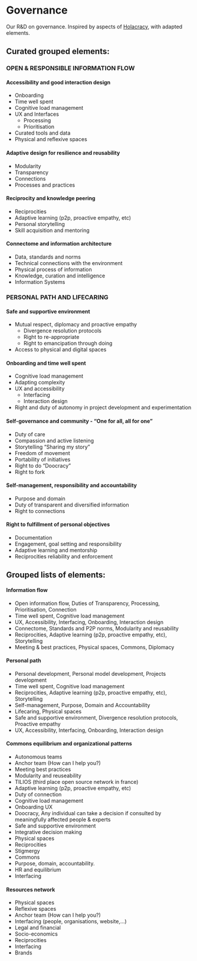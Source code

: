 # Governance
Our R&amp;D on governance. Inspired by aspects of [Holacracy](https://www.holacracy.org/how-it-works/), with adapted elements.

## Curated grouped elements:
### OPEN & RESPONSIBLE INFORMATION FLOW

#### Accessibility and good interaction design
* Onboarding
* Time well spent
* Cognitive load management
* UX and Interfaces
  * Processing
  * Prioritisation
* Curated tools and data
* Physical and reflexive spaces

#### Adaptive design for resilience and reusability
* Modularity
* Transparency
* Connections
* Processes and practices

#### Reciprocity and knowledge peering
* Reciprocities
* Adaptive learning (p2p, proactive empathy, etc)
* Personal storytelling
* Skill acquisition and mentoring

#### Connectome and information architecture
* Data, standards and norms
* Technical connections with the environment
* Physical process of information
* Knowledge, curation and intelligence
* Information Systems


### PERSONAL PATH AND LIFECARING

#### Safe and supportive environment
* Mutual respect, diplomacy and proactive empathy
  * Divergence resolution protocols
  * Right to re-appropriate
  * Right to emancipation through doing
* Access to physical and digital spaces

#### Onboarding and time well spent
* Cognitive load management
* Adapting complexity
* UX and accessibility
  * Interfacing
  * Interaction design
* Right and duty of autonomy in project development and experimentation

#### Self-governance and community  - “One for all, all for one”
* Duty of care
* Compassion and active listening
* Storytelling “Sharing my story”
* Freedom of movement
* Portability of initiatives
* Right to do “Doocracy”
* Right to fork

#### Self-management, responsibility and accountability
* Purpose and domain
* Duty of transparent and diversified information
* Right to connections

#### Right to fulfillment of personal objectives
* Documentation
* Engagement, goal setting and responsibility
* Adaptive learning and mentorship
* Reciprocities reliability and enforcement


## Grouped lists of elements:
#### Information flow
- Open information flow, Duties of Transparency, Processing, Prioritisation, Connection
- Time well spent, Cognitive load management
- UX, Accessibility, Interfacing, Onboarding, Interaction design
- Connectome, Standards and P2P norms, Modularity and reusability
- Reciprocities, Adaptive learning (p2p, proactive empathy, etc), Storytelling
- Meeting & best practices, Physical spaces, Commons, Diplomacy

#### Personal path
- Personal development, Personal model development, Projects development
- Time well spent, Cognitive load management
- Reciprocities, Adaptive learning (p2p, proactive empathy, etc), Storytelling
- Self-management, Purpose, Domain and Accountability
- Lifecaring, Physical spaces
- Safe and supportive environment, Divergence resolution protocols, Proactive empathy
- UX, Accessibility, Interfacing, Onboarding, Interaction design

#### Commons equilibrium and organizational patterns
- Autonomous teams
- Anchor team (How can I help you?)
- Meeting best practices
- Modularity and reuseability
- TILIOS (third place open source network in france)
- Adaptive learning (p2p, proactive empathy, etc)
- Duty of connection
- Cognitive load management
- Onboarding UX
- Doocracy, Any individual can take a decision if consulted by meaningfully affected people & experts
- Safe and supportive environment
- Integrative decision making
- Physical spaces
- Reciprocities
- Stigmergy
- Commons
- Purpose, domain, accountability.
- HR and equilibrium
- Interfacing

#### Resources network
- Physical spaces
- Reflexive spaces
- Anchor team (How can I help you?)
- Interfacing (people, organisations, website,...)
- Legal and financial
- Socio-economics
- Reciprocities
- Interfacing
- Brands
